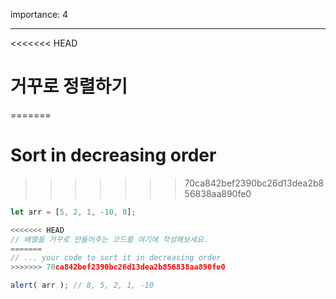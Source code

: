 importance: 4

---

<<<<<<< HEAD
# 거꾸로 정렬하기
=======
# Sort in decreasing order
>>>>>>> 70ca842bef2390bc26d13dea2b856838aa890fe0

```js
let arr = [5, 2, 1, -10, 8];

<<<<<<< HEAD
// 배열을 거꾸로 만들어주는 코드를 여기에 작성해보세요.
=======
// ... your code to sort it in decreasing order
>>>>>>> 70ca842bef2390bc26d13dea2b856838aa890fe0

alert( arr ); // 8, 5, 2, 1, -10
```

